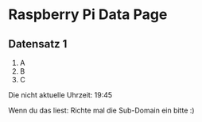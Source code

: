 
# Raspberry Pi Data Page
## Datensatz 1
1. A
2. B
3. C

Die nicht aktuelle Uhrzeit: 19:45

Wenn du das liest: Richte mal die Sub-Domain ein bitte :)
    